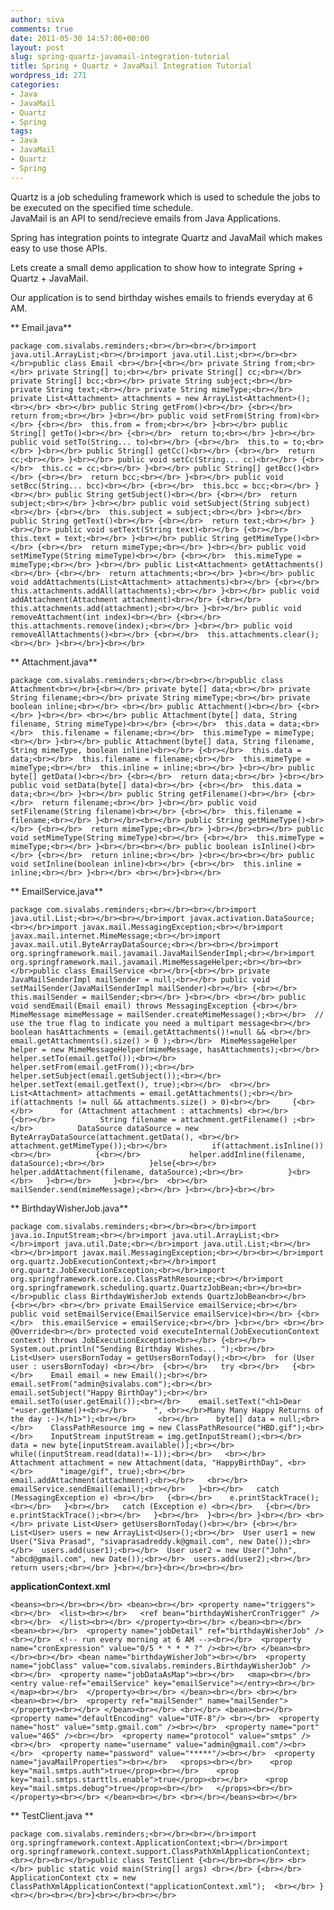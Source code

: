```yaml
---
author: siva
comments: true
date: 2011-05-30 14:57:00+00:00
layout: post
slug: spring-quartz-javamail-integration-tutorial
title: Spring + Quartz + JavaMail Integration Tutorial
wordpress_id: 271
categories:
- Java
- JavaMail
- Quartz
- Spring
tags:
- Java
- JavaMail
- Quartz
- Spring
---
```


Quartz is a job scheduling framework which is used to schedule the jobs to be executed on the specified time schedule.  
JavaMail is an API to send/recieve emails from Java Applications.  
  
Spring has integration points to integrate Quartz and JavaMail which makes easy to use those APIs.  
  
Lets create a small demo application to show how to integrate Spring + Quartz + JavaMail.  
  
Our application is to send birthday wishes emails to friends everyday at 6 AM.  
  
** Email.java**  
  

    
    package com.sivalabs.reminders;<br></br><br></br>import java.util.ArrayList;<br></br>import java.util.List;<br></br><br></br>public class Email <br></br>{<br></br> private String from;<br></br> private String[] to;<br></br> private String[] cc;<br></br> private String[] bcc;<br></br> private String subject;<br></br> private String text;<br></br> private String mimeType;<br></br> private List<Attachment> attachments = new ArrayList<Attachment>();<br></br> <br></br> public String getFrom()<br></br> {<br></br>  return from;<br></br> }<br></br> public void setFrom(String from)<br></br> {<br></br>  this.from = from;<br></br> }<br></br> public String[] getTo()<br></br> {<br></br>  return to;<br></br> }<br></br> public void setTo(String... to)<br></br> {<br></br>  this.to = to;<br></br> }<br></br> public String[] getCc()<br></br> {<br></br>  return cc;<br></br> }<br></br> public void setCc(String... cc)<br></br> {<br></br>  this.cc = cc;<br></br> }<br></br> public String[] getBcc()<br></br> {<br></br>  return bcc;<br></br> }<br></br> public void setBcc(String... bcc)<br></br> {<br></br>  this.bcc = bcc;<br></br> }<br></br> public String getSubject()<br></br> {<br></br>  return subject;<br></br> }<br></br> public void setSubject(String subject)<br></br> {<br></br>  this.subject = subject;<br></br> }<br></br> public String getText()<br></br> {<br></br>  return text;<br></br> }<br></br> public void setText(String text)<br></br> {<br></br>  this.text = text;<br></br> }<br></br> public String getMimeType()<br></br> {<br></br>  return mimeType;<br></br> }<br></br> public void setMimeType(String mimeType)<br></br> {<br></br>  this.mimeType = mimeType;<br></br> }<br></br> public List<Attachment> getAttachments()<br></br> {<br></br>  return attachments;<br></br> }<br></br> public void addAttachments(List<Attachment> attachments)<br></br> {<br></br>  this.attachments.addAll(attachments);<br></br> }<br></br> public void addAttachment(Attachment attachment)<br></br> {<br></br>  this.attachments.add(attachment);<br></br> }<br></br> public void removeAttachment(int index)<br></br> {<br></br>  this.attachments.remove(index);<br></br> }<br></br> public void removeAllAttachments()<br></br> {<br></br>  this.attachments.clear();<br></br> }<br></br>}<br></br>

  
** Attachment.java**  

    
    package com.sivalabs.reminders;<br></br><br></br>public class Attachment<br></br>{<br></br> private byte[] data;<br></br> private String filename;<br></br> private String mimeType;<br></br> private boolean inline;<br></br> <br></br> public Attachment()<br></br> {<br></br> }<br></br> <br></br> public Attachment(byte[] data, String filename, String mimeType)<br></br> {<br></br>  this.data = data;<br></br>  this.filename = filename;<br></br>  this.mimeType = mimeType;<br></br> }<br></br> public Attachment(byte[] data, String filename, String mimeType, boolean inline)<br></br> {<br></br>  this.data = data;<br></br>  this.filename = filename;<br></br>  this.mimeType = mimeType;<br></br>  this.inline = inline;<br></br> }<br></br> public byte[] getData()<br></br> {<br></br>  return data;<br></br> }<br></br> public void setData(byte[] data)<br></br> {<br></br>  this.data = data;<br></br> }<br></br> public String getFilename()<br></br> {<br></br>  return filename;<br></br> }<br></br> public void setFilename(String filename)<br></br> {<br></br>  this.filename = filename;<br></br> }<br></br><br></br> public String getMimeType()<br></br> {<br></br>  return mimeType;<br></br> }<br></br><br></br> public void setMimeType(String mimeType)<br></br> {<br></br>  this.mimeType = mimeType;<br></br> }<br></br><br></br> public boolean isInline()<br></br> {<br></br>  return inline;<br></br> }<br></br><br></br> public void setInline(boolean inline)<br></br> {<br></br>  this.inline = inline;<br></br> }<br></br> <br></br>}<br></br>

  
** EmailService.java**  

    
    package com.sivalabs.reminders;<br></br><br></br>import java.util.List;<br></br><br></br>import javax.activation.DataSource;<br></br>import javax.mail.MessagingException;<br></br>import javax.mail.internet.MimeMessage;<br></br>import javax.mail.util.ByteArrayDataSource;<br></br><br></br>import org.springframework.mail.javamail.JavaMailSenderImpl;<br></br>import org.springframework.mail.javamail.MimeMessageHelper;<br></br><br></br>public class EmailService <br></br>{<br></br> private JavaMailSenderImpl mailSender = null;<br></br> public void setMailSender(JavaMailSenderImpl mailSender)<br></br> {<br></br>  this.mailSender = mailSender;<br></br> }<br></br> <br></br> public void sendEmail(Email email) throws MessagingException {<br></br>  MimeMessage mimeMessage = mailSender.createMimeMessage();<br></br>  // use the true flag to indicate you need a multipart message<br></br>  boolean hasAttachments = (email.getAttachments()!=null && <br></br>         email.getAttachments().size() > 0 );<br></br>  MimeMessageHelper helper = new MimeMessageHelper(mimeMessage, hasAttachments);<br></br>  helper.setTo(email.getTo());<br></br>  helper.setFrom(email.getFrom());<br></br>  helper.setSubject(email.getSubject());<br></br>  helper.setText(email.getText(), true);<br></br>  <br></br>  List<Attachment> attachments = email.getAttachments();<br></br>     if(attachments != null && attachments.size() > 0)<br></br>     {<br></br>      for (Attachment attachment : attachments) <br></br>      {<br></br>          String filename = attachment.getFilename() ;<br></br>          DataSource dataSource = new ByteArrayDataSource(attachment.getData(), <br></br>                 attachment.getMimeType());<br></br>          if(attachment.isInline())<br></br>          {<br></br>           helper.addInline(filename, dataSource);<br></br>          }else{<br></br>           helper.addAttachment(filename, dataSource);<br></br>          }<br></br>   }<br></br>     }<br></br>  <br></br>  mailSender.send(mimeMessage);<br></br> }<br></br>}<br></br>

  
  
** BirthdayWisherJob.java**  

    
    package com.sivalabs.reminders;<br></br><br></br>import java.io.InputStream;<br></br>import java.util.ArrayList;<br></br>import java.util.Date;<br></br>import java.util.List;<br></br><br></br>import javax.mail.MessagingException;<br></br><br></br>import org.quartz.JobExecutionContext;<br></br>import org.quartz.JobExecutionException;<br></br>import org.springframework.core.io.ClassPathResource;<br></br>import org.springframework.scheduling.quartz.QuartzJobBean;<br></br><br></br>public class BirthdayWisherJob extends QuartzJobBean<br></br>{<br></br> <br></br> private EmailService emailService;<br></br> public void setEmailService(EmailService emailService)<br></br> {<br></br>  this.emailService = emailService;<br></br> }<br></br> <br></br> @Override<br></br> protected void executeInternal(JobExecutionContext context) throws JobExecutionException<br></br> {<br></br>  System.out.println("Sending Birthday Wishes... ");<br></br>  List<User> usersBornToday = getUsersBornToday();<br></br>  for (User user : usersBornToday) <br></br>  {<br></br>   try <br></br>   {<br></br>    Email email = new Email();<br></br>    email.setFrom("admin@sivalabs.com");<br></br>    email.setSubject("Happy BirthDay");<br></br>    email.setTo(user.getEmail());<br></br>    email.setText("<h1>Dear "+user.getName()+<br></br>      ", <br></br>Many Many Happy Returns of the day :-)</h1>");<br></br>     <br></br>    byte[] data = null;<br></br>    ClassPathResource img = new ClassPathResource("HBD.gif");<br></br>    InputStream inputStream = img.getInputStream();<br></br>    data = new byte[inputStream.available()];<br></br>    while((inputStream.read(data)!=-1));<br></br>   <br></br>    Attachment attachment = new Attachment(data, "HappyBirthDay", <br></br>      "image/gif", true);<br></br>    email.addAttachment(attachment);<br></br>   <br></br>    emailService.sendEmail(email);<br></br>   }<br></br>   catch (MessagingException e) <br></br>   {<br></br>    e.printStackTrace();<br></br>   }<br></br>   catch (Exception e) <br></br>   {<br></br>    e.printStackTrace();<br></br>   }<br></br>  }<br></br> }<br></br> <br></br> private List<User> getUsersBornToday()<br></br> {<br></br>  List<User> users = new ArrayList<User>();<br></br>  User user1 = new User("Siva Prasad", "sivaprasadreddy.k@gmail.com", new Date());<br></br>  users.add(user1);<br></br>  User user2 = new User("John", "abcd@gmail.com", new Date());<br></br>  users.add(user2);<br></br>  return users;<br></br> }<br></br>}<br></br><br></br>

  
**applicationContext.xml**  

    
    <beans><br></br><br></br> <bean><br></br> <property name="triggers"><br></br>  <list><br></br>   <ref bean="birthdayWisherCronTrigger" /><br></br>  </list><br></br> </property><br></br> </bean><br></br> <bean><br></br>  <property name="jobDetail" ref="birthdayWisherJob" /><br></br>  <!-- run every morning at 6 AM --><br></br>  <property name="cronExpression" value="0/5 * * * * ?" /><br></br> </bean><br></br><br></br> <bean name="birthdayWisherJob"><br></br>  <property name="jobClass" value="com.sivalabs.reminders.BirthdayWisherJob" /><br></br>  <property name="jobDataAsMap"><br></br>   <map><br></br>    <entry value-ref="emailService" key="emailService"></entry><br></br>   </map><br></br>  </property><br></br> </bean><br></br> <br></br> <bean><br></br>  <property ref="mailSender" name="mailSender"></property><br></br> </bean><br></br> <br></br> <bean><br></br>  <property name="defaultEncoding" value="UTF-8"/> <br></br>  <property name="host" value="smtp.gmail.com" /><br></br>  <property name="port" value="465" /><br></br>  <property name="protocol" value="smtps" /><br></br>  <property name="username" value="admin@gmail.com"/><br></br>  <property name="password" value="*****"/><br></br>  <property name="javaMailProperties"><br></br>   <props><br></br>    <prop key="mail.smtps.auth">true</prop><br></br>    <prop key="mail.smtps.starttls.enable">true</prop><br></br>    <prop key="mail.smtps.debug">true</prop><br></br>   </props><br></br>  </property><br></br> </bean><br></br> <br></br></beans><br></br>

  
** TestClient.java **  

    
    package com.sivalabs.reminders;<br></br><br></br>import org.springframework.context.ApplicationContext;<br></br>import org.springframework.context.support.ClassPathXmlApplicationContext;<br></br><br></br>public class TestClient {<br></br><br></br> <br></br> public static void main(String[] args) <br></br> {<br></br>  ApplicationContext ctx = new ClassPathXmlApplicationContext("applicationContext.xml");  <br></br> }<br></br><br></br>}<br></br><br></br>
